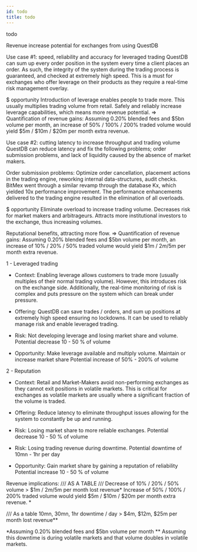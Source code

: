 ```yaml
---
id: todo
title: todo
---
```


todo



Revenue increase potential for exchanges from using QuestDB 

Use case #1: speed, reliability and accuracy for leveraged trading
QuestDB can sum up every order position in the system every time a client places an order. 
As such, the integrity of the system during the trading process is guaranteed, and checked at extremely high speed. 
This is a must for exchanges who offer leverage on their products as they require a real-time risk management overlay.

$ opportunity
Introduction of leverage enables people to trade more. This usually multiplies trading volume from retail.
Safely and reliably increase leverage capabilities, which means more revenue potential. 
⇒ Quantification of revenue gains: Assuming 0.20% blended fees and $5bn volume per month, an increase of 
50% / 100% / 200% traded volume would yield $5m / $10m / $20m per month extra revenue. 


Use case #2: cutting latency to increase throughput and trading volume
QuestDB can reduce latency and fix the following problems; order submission problems, and lack of liquidity caused by the absence of market makers.

Order submission problems:
Optimize order cancellation, placement actions in the trading engine, reworking internal data-structures, 
audit checks. BitMex went through a similar revamp through the database Kx, which yielded 10x performance improvement. 
The performance enhancements delivered to the trading engine resulted in the elimination of all overloads.

$ opportunity 
Eliminate overload to increase trading volume. 
Decreases risk for market makers and arbitrageurs. 
Attracts more institutional investors to the exchange, thus increasing volumes.

Reputational benefits, attracting more flow.
⇒ Quantification of revenue gains: Assuming 0.20% blended fees and $5bn volume per month, an increase of 10% / 20% / 50% 
traded volume would yield $1m / $2m /$5m per month extra revenue.



1 - Leveraged  trading

- Context: Enabling leverage allows customers to trade more (usually multiples of their normal trading volume). However, 
this introduces risk on the exchange side. Additionally, the real-time monitoring of risk is complex and puts pressure on the system
which can break under pressure.

- Offering: QuestDB can save trades / orders, and sum up positions at extremely high speed ensuring no lockdowns. It can
be used to reliably manage risk and enable leveraged trading.

- Risk: Not developing leverage and losing market share and volume.
Potential decrease 10 - 50 % of volume

- Opportunity: Make leverage available and multiply volume. Maintain or increase market share
Potential increase of 50% - 200% of volume


2 - Reputation

- Context: Retail and Market-Makers avoid non-performing exchanges as they cannot exit positions in volatile markets.
This is critical for exchanges as volatile markets are usually where a significant fraction of the volume is traded.

- Offering: Reduce latency to eliminate throughput issues allowing for the system to constantly be up and running.

- Risk: Losing market share to more reliable exchanges.
Potential decrease 10 - 50 % of volume

- Risk: Losing trading revenue during downtime.
Potential downtime of 10mn - 1hr per day

- Opportunity: Gain market share by gaining a reputation of reliability
Potential increase 10 - 50 % of volume

Revenue implications:
/// AS A TABLE ///
Decrease of 10% / 20% / 50% volume > $1m / $2m /$5m per month lost revenue*
Increase of 50% / 100% / 200% traded volume would yield $5m / $10m / $20m per month extra revenue. *

/// As a table
10mn, 30mn, 1hr downtime / day > $4m, $12m, $25m per month lost revenue**

*Assuming 0.20% blended fees and $5bn volume per month
** Assuming this downtime is during volatile markets and that volume doubles in volatile markets.